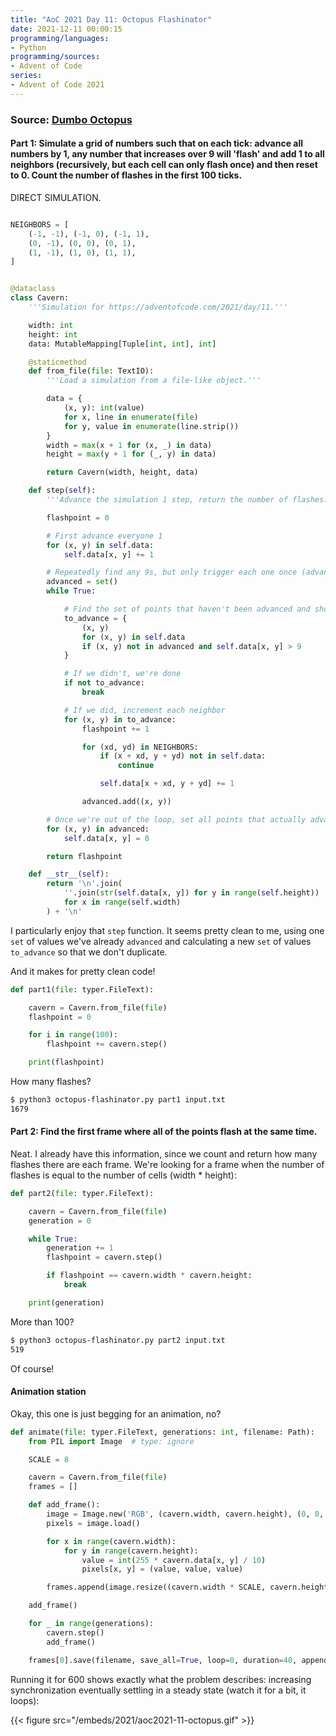 ```yaml
---
title: "AoC 2021 Day 11: Octopus Flashinator"
date: 2021-12-11 00:00:15
programming/languages:
- Python
programming/sources:
- Advent of Code
series:
- Advent of Code 2021
---
```

### Source: [Dumbo Octopus](https://adventofcode.com/2021/day/11)

#### **Part 1:** Simulate a grid of numbers such that on each tick: advance all numbers by 1, any number that increases over 9 will 'flash' and add 1 to all neighbors (recursively, but each cell can only flash once) and then reset to 0. Count the number of flashes in the first 100 ticks. 

DIRECT SIMULATION.

```python

NEIGHBORS = [
    (-1, -1), (-1, 0), (-1, 1),
    (0, -1), (0, 0), (0, 1),
    (1, -1), (1, 0), (1, 1),
]


@dataclass
class Cavern:
    '''Simulation for https://adventofcode.com/2021/day/11.'''

    width: int
    height: int
    data: MutableMapping[Tuple[int, int], int]

    @staticmethod
    def from_file(file: TextIO):
        '''Load a simulation from a file-like object.'''

        data = {
            (x, y): int(value)
            for x, line in enumerate(file)
            for y, value in enumerate(line.strip())
        }
        width = max(x + 1 for (x, _) in data)
        height = max(y + 1 for (_, y) in data)

        return Cavern(width, height, data)

    def step(self):
        '''Advance the simulation 1 step, return the number of flashes.'''

        flashpoint = 0

        # First advance everyone 1
        for (x, y) in self.data:
            self.data[x, y] += 1

        # Repeatedly find any 9s, but only trigger each one once (advanced)
        advanced = set()
        while True:

            # Find the set of points that haven't been advanced and should
            to_advance = {
                (x, y)
                for (x, y) in self.data
                if (x, y) not in advanced and self.data[x, y] > 9
            }

            # If we didn't, we're done
            if not to_advance:
                break

            # If we did, increment each neighbor
            for (x, y) in to_advance:
                flashpoint += 1

                for (xd, yd) in NEIGHBORS:
                    if (x + xd, y + yd) not in self.data:
                        continue

                    self.data[x + xd, y + yd] += 1

                advanced.add((x, y))

        # Once we're out of the loop, set all points that actually advanced (hit 9) to 0
        for (x, y) in advanced:
            self.data[x, y] = 0

        return flashpoint

    def __str__(self):
        return '\n'.join(
            ''.join(str(self.data[x, y]) for y in range(self.height))
            for x in range(self.width)
        ) + '\n'
```

I particularly enjoy that `step` function. It seems pretty clean to me, using one `set` of values we've already `advanced` and calculating a new `set` of values `to_advance` so that we don't duplicate. 

And it makes for pretty clean code!

```python
def part1(file: typer.FileText):

    cavern = Cavern.from_file(file)
    flashpoint = 0

    for i in range(100):
        flashpoint += cavern.step()

    print(flashpoint)
```

How many flashes?

```bash
$ python3 octopus-flashinator.py part1 input.txt
1679
```

<!--more-->

#### **Part 2:** Find the first frame where all of the points flash at the same time. 

Neat. I already have this information, since we count and return how many flashes there are each frame. We're looking for a frame when the number of flashes is equal to the number of cells (width * height):

```python
def part2(file: typer.FileText):

    cavern = Cavern.from_file(file)
    generation = 0

    while True:
        generation += 1
        flashpoint = cavern.step()

        if flashpoint == cavern.width * cavern.height:
            break

    print(generation)
```

More than 100?

```bash
$ python3 octopus-flashinator.py part2 input.txt
519
```

Of course! 

#### Animation station

Okay, this one is just begging for an animation, no?

```python
def animate(file: typer.FileText, generations: int, filename: Path):
    from PIL import Image  # type: ignore

    SCALE = 8

    cavern = Cavern.from_file(file)
    frames = []

    def add_frame():
        image = Image.new('RGB', (cavern.width, cavern.height), (0, 0, 0))
        pixels = image.load()

        for x in range(cavern.width):
            for y in range(cavern.height):
                value = int(255 * cavern.data[x, y] / 10)
                pixels[x, y] = (value, value, value)

        frames.append(image.resize((cavern.width * SCALE, cavern.height * SCALE), Image.NEAREST))

    add_frame()

    for _ in range(generations):
        cavern.step()
        add_frame()

    frames[0].save(filename, save_all=True, loop=0, duration=40, append_images=frames[1:])
```

Running it for 600 shows exactly what the problem describes: increasing synchronization eventually settling in a steady state (watch it for a bit, it loops):

{{< figure src="/embeds/2021/aoc2021-11-octopus.gif" >}}